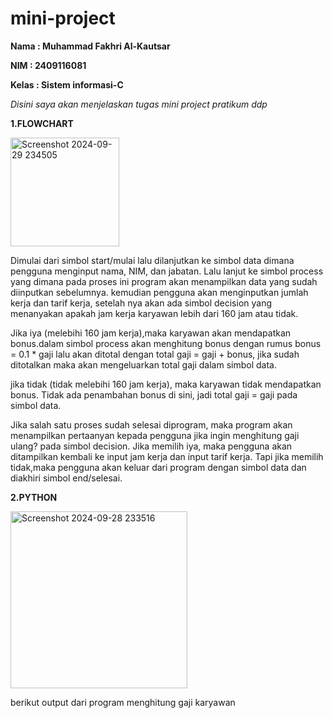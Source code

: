 # mini-project

<b>Nama  : Muhammad Fakhri Al-Kautsar</b>

<b>NIM   : 2409116081</b>

<b>Kelas : Sistem informasi-C</b>

<em>Disini saya akan menjelaskan tugas mini project pratikum ddp</em>

<strong>1.FLOWCHART</strong>

<img width="174" alt="Screenshot 2024-09-29 234505" src="https://github.com/user-attachments/assets/760df3d0-2ebf-49f6-920c-972edb107ddf">

<p>
  Dimulai dari simbol start/mulai lalu dilanjutkan ke simbol data dimana
  pengguna menginput nama, NIM, dan jabatan. Lalu lanjut ke simbol process
  yang dimana pada proses ini program akan menampilkan data yang sudah
  diinputkan sebelumnya. kemudian pengguna akan menginputkan jumlah kerja
  dan tarif kerja, setelah nya akan ada simbol decision yang menanyakan
  apakah jam kerja karyawan lebih dari 160 jam atau tidak.
</p>

  Jika iya (melebihi 160 jam kerja),maka karyawan akan mendapatkan bonus.dalam simbol process akan menghitung bonus dengan rumus bonus = 0.1 * gaji lalu akan ditotal dengan total gaji = gaji + bonus, jika sudah ditotalkan maka akan mengeluarkan total gaji dalam simbol data.

  jika tidak (tidak melebihi 160 jam kerja), maka karyawan tidak mendapatkan bonus. Tidak ada penambahan bonus di sini, jadi total gaji = gaji pada simbol data.

Jika salah satu proses sudah selesai diprogram, maka program akan menampilkan pertaanyan kepada pengguna jika ingin menghitung gaji ulang? pada simbol decision. Jika memilih iya, maka pengguna akan ditampilkan kembali ke input jam kerja dan input tarif kerja. Tapi jika memilih tidak,maka pengguna akan keluar dari program dengan simbol data dan diakhiri simbol end/selesai.

<strong>2.PYTHON</strong>

<img width="283" alt="Screenshot 2024-09-28 233516" src="https://github.com/user-attachments/assets/f8bbb73f-12dd-4b50-b028-9eeb5803b899">

berikut output dari program menghitung gaji karyawan

